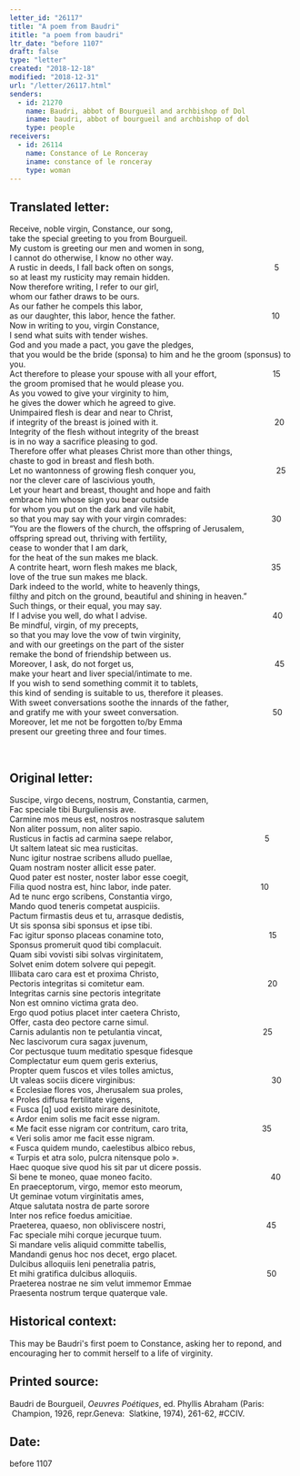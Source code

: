 ```yaml
---
letter_id: "26117"
title: "A poem from Baudri"
ititle: "a poem from baudri"
ltr_date: "before 1107"
draft: false
type: "letter"
created: "2018-12-18"
modified: "2018-12-31"
url: "/letter/26117.html"
senders:
  - id: 21270
    name: Baudri, abbot of Bourgueil and archbishop of Dol
    iname: baudri, abbot of bourgueil and archbishop of dol
    type: people
receivers:
  - id: 26114
    name: Constance of Le Ronceray
    iname: constance of le ronceray
    type: woman
---
```

<h2> Translated letter:</h2><p>Receive, noble virgin, Constance, our song,<br>take the special greeting to you from Bourgueil.<br>My custom is greeting our men and women in song,<br>I cannot do otherwise, I know no other way.<br>A rustic in deeds, I fall back often on songs,&nbsp; &nbsp; &nbsp; &nbsp; &nbsp; &nbsp; &nbsp; &nbsp; &nbsp; &nbsp; &nbsp; &nbsp; &nbsp; &nbsp; &nbsp; &nbsp; &nbsp; &nbsp; &nbsp; &nbsp; &nbsp; &nbsp; &nbsp;5<br>so at least my rusticity may remain hidden.<br>Now therefore writing, I refer to our girl,<br>whom our father draws to be ours.<br>As our father he compels this labor,<br>as our daughter, this labor, hence the father.&nbsp;&nbsp;&nbsp;&nbsp;&nbsp;&nbsp;&nbsp;&nbsp;&nbsp;&nbsp;&nbsp;&nbsp;&nbsp;&nbsp;&nbsp;&nbsp;&nbsp;&nbsp;&nbsp;&nbsp;&nbsp;&nbsp;&nbsp;&nbsp;&nbsp;&nbsp;&nbsp;&nbsp;&nbsp;&nbsp;&nbsp;&nbsp;&nbsp;&nbsp;&nbsp;&nbsp;&nbsp;&nbsp;&nbsp;&nbsp;&nbsp;&nbsp; 10<br>Now in writing to you, virgin Constance,<br>I send what suits with tender wishes.<br>God and you made a pact, you gave the pledges,<br>that you would be the bride (sponsa) to him and he the groom (sponsus) to you.<br>Act therefore to please your spouse with all your effort,&nbsp; &nbsp; &nbsp; &nbsp; &nbsp; &nbsp; &nbsp; &nbsp; &nbsp; &nbsp; &nbsp; &nbsp; &nbsp;15<br>the groom promised that he would please you.<br>As you vowed to give your virginity to him,<br>he gives the dower which he agreed to give.<br>Unimpaired flesh is dear and near to Christ,<br>if integrity of the breast is joined with it.&nbsp;&nbsp;&nbsp;&nbsp;&nbsp;&nbsp;&nbsp;&nbsp;&nbsp;&nbsp;&nbsp;&nbsp;&nbsp;&nbsp;&nbsp;&nbsp;&nbsp;&nbsp;&nbsp;&nbsp;&nbsp;&nbsp;&nbsp;&nbsp;&nbsp;&nbsp;&nbsp;&nbsp;&nbsp;&nbsp;&nbsp;&nbsp;&nbsp;&nbsp;&nbsp;&nbsp;&nbsp;&nbsp;&nbsp;&nbsp;&nbsp;&nbsp;&nbsp;&nbsp;&nbsp;&nbsp;&nbsp;&nbsp;&nbsp;&nbsp;&nbsp; 20<br>Integrity of the flesh without integrity of the breast<br>is in no way a sacrifice pleasing to god.<br>Therefore offer what pleases Christ more than other things,<br>chaste to god in breast and flesh both.<br>Let no wantonness of growing flesh conquer you,&nbsp; &nbsp; &nbsp; &nbsp; &nbsp; &nbsp; &nbsp; &nbsp; &nbsp; &nbsp; &nbsp; &nbsp; &nbsp; &nbsp; &nbsp; &nbsp; &nbsp; &nbsp; 25<br>nor the clever care of lascivious youth,<br>Let your heart and breast, thought and hope and faith<br>embrace him whose sign you bear outside<br>for whom you put on the dark and vile habit,<br>so that you may say with your virgin comrades:&nbsp;&nbsp;&nbsp;&nbsp;&nbsp;&nbsp;&nbsp;&nbsp;&nbsp;&nbsp;&nbsp;&nbsp;&nbsp;&nbsp;&nbsp;&nbsp;&nbsp;&nbsp;&nbsp;&nbsp;&nbsp;&nbsp;&nbsp;&nbsp;&nbsp;&nbsp;&nbsp;&nbsp;&nbsp;&nbsp;&nbsp;&nbsp;&nbsp;&nbsp;&nbsp;&nbsp;&nbsp; 30<br>“You are the flowers of the church, the offspring of Jerusalem,<br>offspring spread out, thriving with fertility,<br>cease to wonder that I am dark,<br>for the heat of the sun makes me black.<br>A contrite heart, worn flesh makes me black, &nbsp;&nbsp;&nbsp;&nbsp;&nbsp;&nbsp;&nbsp;&nbsp;&nbsp;&nbsp;&nbsp;&nbsp;&nbsp;&nbsp;&nbsp;&nbsp;&nbsp;&nbsp;&nbsp;&nbsp;&nbsp;&nbsp;&nbsp;&nbsp;&nbsp;&nbsp;&nbsp;&nbsp;&nbsp;&nbsp;&nbsp;&nbsp;&nbsp;&nbsp;&nbsp;&nbsp;&nbsp;&nbsp;&nbsp;&nbsp; 35<br>love of the true sun makes me black.<br>Dark indeed to the world, white to heavenly things,<br>filthy and pitch on the ground, beautiful and shining in heaven.”<br>Such things, or their equal, you may say.<br>If I advise you well, do what I advise.&nbsp;&nbsp;&nbsp;&nbsp;&nbsp;&nbsp;&nbsp;&nbsp;&nbsp;&nbsp;&nbsp;&nbsp;&nbsp;&nbsp;&nbsp;&nbsp;&nbsp;&nbsp;&nbsp;&nbsp;&nbsp;&nbsp;&nbsp;&nbsp;&nbsp;&nbsp;&nbsp;&nbsp;&nbsp;&nbsp;&nbsp;&nbsp;&nbsp;&nbsp;&nbsp;&nbsp;&nbsp;&nbsp;&nbsp;&nbsp;&nbsp;&nbsp;&nbsp;&nbsp;&nbsp;&nbsp;&nbsp;&nbsp;&nbsp;&nbsp;&nbsp;&nbsp;&nbsp;&nbsp;&nbsp; 40<br>Be mindful, virgin, of my precepts,<br>so that you may love the vow of twin virginity,<br>and with our greetings on the part of the sister<br>remake the bond of friendship between us.<br>Moreover, I ask, do not forget us,&nbsp;&nbsp;&nbsp;&nbsp;&nbsp;&nbsp;&nbsp;&nbsp;&nbsp;&nbsp;&nbsp;&nbsp;&nbsp;&nbsp;&nbsp;&nbsp;&nbsp;&nbsp;&nbsp;&nbsp;&nbsp;&nbsp;&nbsp;&nbsp;&nbsp;&nbsp;&nbsp;&nbsp;&nbsp;&nbsp;&nbsp;&nbsp;&nbsp;&nbsp;&nbsp;&nbsp;&nbsp;&nbsp;&nbsp;&nbsp;&nbsp;&nbsp;&nbsp;&nbsp;&nbsp;&nbsp;&nbsp;&nbsp;&nbsp;&nbsp;&nbsp;&nbsp;&nbsp;&nbsp;&nbsp;&nbsp;&nbsp;&nbsp;&nbsp;&nbsp;&nbsp;&nbsp; 45<br>make your heart and liver special/intimate to me.<br>If you wish to send something commit it to tablets,<br>this kind of sending is suitable to us, therefore it pleases.<br>With sweet conversations soothe the innards of the father,<br>and gratify me with your sweet conversation.&nbsp;&nbsp;&nbsp;&nbsp;&nbsp;&nbsp;&nbsp;&nbsp;&nbsp;&nbsp;&nbsp;&nbsp;&nbsp;&nbsp;&nbsp;&nbsp;&nbsp;&nbsp;&nbsp;&nbsp;&nbsp;&nbsp;&nbsp;&nbsp;&nbsp;&nbsp;&nbsp;&nbsp;&nbsp;&nbsp;&nbsp;&nbsp;&nbsp;&nbsp;&nbsp;&nbsp;&nbsp;&nbsp;&nbsp;&nbsp;&nbsp; 50<br>Moreover, let me not be forgotten to/by Emma<br>present our greeting three and four times.&nbsp;</p><p>&nbsp;</p><h2 class="mt-4"> Original letter:</h2><p>Suscipe, virgo decens, nostrum, Constantia, carmen, <br> Fac speciale tibi Burguliensis ave.<br> Carmine mos meus est, nostros nostrasque salutem<br> Non aliter possum, non aliter sapio.&nbsp;&nbsp;&nbsp;&nbsp;&nbsp;&nbsp;&nbsp; <br> Rusticus in factis ad carmina saepe relabor,&nbsp;&nbsp;&nbsp;&nbsp;&nbsp;&nbsp;&nbsp;&nbsp;&nbsp;&nbsp;&nbsp;&nbsp;&nbsp;&nbsp;&nbsp;&nbsp;&nbsp;&nbsp;&nbsp;&nbsp;&nbsp;&nbsp;&nbsp;&nbsp;&nbsp;&nbsp;&nbsp;&nbsp;&nbsp;&nbsp;&nbsp;&nbsp;&nbsp;&nbsp;&nbsp;&nbsp;&nbsp;&nbsp;&nbsp;&nbsp; 5<br> Ut saltem lateat sic mea rusticitas.<br> Nunc igitur nostrae scribens alludo puellae, <br> Quam nostram noster allicit esse pater.<br> Quod pater est noster, noster labor esse coegit,<br> Filia quod nostra est, hinc labor, inde pater.&nbsp;&nbsp;&nbsp;&nbsp;&nbsp;&nbsp;&nbsp;&nbsp;&nbsp;&nbsp;&nbsp;&nbsp;&nbsp;&nbsp;&nbsp;&nbsp;&nbsp;&nbsp;&nbsp;&nbsp;&nbsp;&nbsp;&nbsp;&nbsp;&nbsp;&nbsp;&nbsp;&nbsp;&nbsp;&nbsp;&nbsp;&nbsp;&nbsp;&nbsp;&nbsp;&nbsp;&nbsp;&nbsp;&nbsp; 10<br> Ad te nunc ergo scribens, Constantia virgo, <br> Mando quod teneris competat auspiciis.<br> Pactum firmastis deus et tu, arrasque dedistis, <br> Ut sis sponsa sibi sponsus et ipse tibi.<br> Fac igitur sponso placeas conamine toto,&nbsp;&nbsp;&nbsp;&nbsp;&nbsp;&nbsp;&nbsp;&nbsp;&nbsp;&nbsp;&nbsp;&nbsp;&nbsp;&nbsp;&nbsp;&nbsp;&nbsp;&nbsp;&nbsp;&nbsp;&nbsp;&nbsp;&nbsp;&nbsp;&nbsp;&nbsp;&nbsp;&nbsp;&nbsp;&nbsp;&nbsp;&nbsp;&nbsp;&nbsp;&nbsp;&nbsp;&nbsp;&nbsp;&nbsp;&nbsp;&nbsp;&nbsp;&nbsp;&nbsp;&nbsp;&nbsp; 15<br> Sponsus promeruit quod tibi complacuit.<br> Quam sibi vovisti sibi solvas virginitatem, <br> Solvet enim dotem solvere qui pepegit.<br> Illibata caro cara est et proxima Christo,<br> Pectoris integritas si comitetur eam.&nbsp;&nbsp;&nbsp;&nbsp;&nbsp;&nbsp;&nbsp;&nbsp;&nbsp;&nbsp;&nbsp;&nbsp;&nbsp;&nbsp;&nbsp;&nbsp;&nbsp;&nbsp;&nbsp;&nbsp;&nbsp;&nbsp;&nbsp;&nbsp;&nbsp;&nbsp;&nbsp;&nbsp;&nbsp;&nbsp;&nbsp;&nbsp;&nbsp;&nbsp;&nbsp;&nbsp;&nbsp;&nbsp;&nbsp;&nbsp;&nbsp;&nbsp;&nbsp;&nbsp;&nbsp;&nbsp;&nbsp;&nbsp;&nbsp;&nbsp;&nbsp;&nbsp;&nbsp;&nbsp; 20<br> Integritas carnis sine pectoris integritate<br> Non est omnino victima grata deo.<br> Ergo quod potius placet inter caetera Christo,<br> Offer, casta deo pectore carne simul. <br> Carnis adulantis non te petulantia vincat,&nbsp;&nbsp;&nbsp;&nbsp;&nbsp;&nbsp;&nbsp;&nbsp;&nbsp;&nbsp;&nbsp;&nbsp;&nbsp;&nbsp;&nbsp;&nbsp;&nbsp;&nbsp;&nbsp;&nbsp;&nbsp;&nbsp;&nbsp;&nbsp;&nbsp;&nbsp;&nbsp;&nbsp;&nbsp;&nbsp;&nbsp;&nbsp;&nbsp;&nbsp;&nbsp;&nbsp;&nbsp;&nbsp;&nbsp;&nbsp;&nbsp;&nbsp;&nbsp;&nbsp; 25<br> Nec lascivorum cura sagax juvenum, <br> Cor pectusque tuum meditatio spesque fidesque<br> Complectatur eum quem geris exterius, <br> Propter quem fuscos et viles tolles amictus,<br> Ut valeas sociis dicere virginibus:&nbsp;&nbsp;&nbsp;&nbsp;&nbsp;&nbsp;&nbsp;&nbsp;&nbsp;&nbsp;&nbsp;&nbsp;&nbsp;&nbsp;&nbsp;&nbsp;&nbsp;&nbsp;&nbsp;&nbsp;&nbsp;&nbsp;&nbsp;&nbsp;&nbsp;&nbsp;&nbsp;&nbsp;&nbsp;&nbsp;&nbsp;&nbsp;&nbsp;&nbsp;&nbsp;&nbsp;&nbsp;&nbsp;&nbsp;&nbsp;&nbsp;&nbsp;&nbsp;&nbsp;&nbsp;&nbsp;&nbsp;&nbsp;&nbsp;&nbsp;&nbsp;&nbsp;&nbsp;&nbsp;&nbsp;&nbsp;&nbsp;&nbsp;&nbsp;&nbsp; 30<br> « Ecclesiae flores vos, Jherusalem sua proles,<br> « Proles diffusa fertilitate vigens, <br> « Fusca [q] uod existo mirare desinitote,<br> « Ardor enim solis me facit esse nigram. &nbsp;<br> « Me facit esse nigram cor contritum, caro trita,&nbsp;&nbsp;&nbsp;&nbsp;&nbsp;&nbsp;&nbsp;&nbsp;&nbsp;&nbsp;&nbsp;&nbsp;&nbsp;&nbsp;&nbsp;&nbsp;&nbsp;&nbsp;&nbsp;&nbsp;&nbsp;&nbsp;&nbsp;&nbsp;&nbsp;&nbsp;&nbsp;&nbsp;&nbsp;&nbsp;&nbsp;&nbsp; 35<br> « Veri solis amor me facit esse nigram. <br> « Fusca quidem mundo, caelestibus albico rebus,<br> « Turpis et atra solo, pulcra nitensque polo ». <br> Haec quoque sive quod his sit par ut dicere possis.<br> Si bene te moneo, quae moneo facito.&nbsp;&nbsp;&nbsp;&nbsp;&nbsp;&nbsp;&nbsp;&nbsp;&nbsp;&nbsp;&nbsp;&nbsp;&nbsp;&nbsp;&nbsp;&nbsp;&nbsp;&nbsp;&nbsp;&nbsp;&nbsp;&nbsp;&nbsp;&nbsp;&nbsp;&nbsp;&nbsp;&nbsp;&nbsp;&nbsp;&nbsp;&nbsp;&nbsp;&nbsp;&nbsp;&nbsp;&nbsp;&nbsp;&nbsp;&nbsp;&nbsp;&nbsp;&nbsp;&nbsp;&nbsp;&nbsp;&nbsp;&nbsp;&nbsp;&nbsp;&nbsp;&nbsp; 40<br> En praeceptorum, virgo, memor esto meorum,<br> Ut geminae votum virginitatis ames, <br> Atque salutata nostra de parte sorore<br> Inter nos refice foedus amicitiae. <br> Praeterea, quaeso, non obliviscere nostri,&nbsp;&nbsp;&nbsp;&nbsp;&nbsp;&nbsp;&nbsp;&nbsp;&nbsp;&nbsp;&nbsp;&nbsp;&nbsp;&nbsp;&nbsp;&nbsp;&nbsp;&nbsp;&nbsp;&nbsp;&nbsp;&nbsp;&nbsp;&nbsp;&nbsp;&nbsp;&nbsp;&nbsp;&nbsp;&nbsp;&nbsp;&nbsp;&nbsp;&nbsp;&nbsp;&nbsp;&nbsp;&nbsp;&nbsp;&nbsp;&nbsp;&nbsp;&nbsp;&nbsp; 45<br> Fac speciale mihi corque jecurque tuum. <br> Si mandare velis aliquid committe tabellis,<br> Mandandi genus hoc nos decet, ergo placet. <br> Dulcibus alloquiis leni penetralia patris,<br> Et mihi gratifica dulcibus alloquiis.&nbsp;&nbsp;&nbsp;&nbsp;&nbsp;&nbsp;&nbsp;&nbsp;&nbsp;&nbsp;&nbsp;&nbsp;&nbsp;&nbsp;&nbsp;&nbsp;&nbsp;&nbsp;&nbsp;&nbsp;&nbsp;&nbsp;&nbsp;&nbsp;&nbsp;&nbsp;&nbsp;&nbsp;&nbsp;&nbsp;&nbsp;&nbsp;&nbsp;&nbsp;&nbsp;&nbsp;&nbsp;&nbsp;&nbsp;&nbsp;&nbsp;&nbsp;&nbsp;&nbsp;&nbsp;&nbsp;&nbsp;&nbsp;&nbsp;&nbsp;&nbsp;&nbsp;&nbsp;&nbsp;&nbsp;&nbsp;&nbsp; 50<br> Praeterea nostrae ne sim velut immemor Emmae <br> Praesenta nostrum terque quaterque vale.</p><h2 class="mt-4"> Historical context:</h2><p>This may be Baudri's first poem to Constance, asking her to repond, and encouraging her to commit herself to a life of virginity.</p><h2 class="mt-4"> Printed source:</h2><p>Baudri de Bourgueil,<em> Oeuvres Poétiques</em>, ed. Phyllis Abraham (Paris: &nbsp;Champion, 1926, repr.Geneva:&nbsp; Slatkine, 1974), 261-62, #CCIV.</p><h2 class="mt-4"> Date:</h2>before 1107